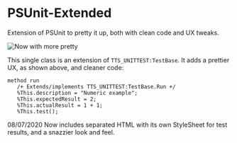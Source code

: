 # PSUnit-Extended
Extension of PSUnit to pretty it up, both with clean code and UX tweaks.

![Now with more pretty](https://i.imgur.com/DLFKF9i.png)

This single class is an extension of ```TTS_UNITTEST:TestBase```. It adds a prettier UX, as shown above, and cleaner code:

```
method run
   /+ Extends/implements TTS_UNITTEST:TestBase.Run +/  
   %This.description = "Numeric example";
   %This.expectedResult = 2;
   %This.actualResult = 1 + 1;
   %This.test();
```

08/07/2020
Now includes separated HTML with its own StyleSheet for test results, and a snazzier look and feel.
